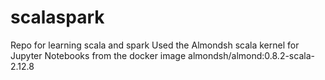 # scalaspark
Repo for learning scala and spark
Used the Almondsh scala kernel for Jupyter Notebooks from the docker image 
almondsh/almond:0.8.2-scala-2.12.8
